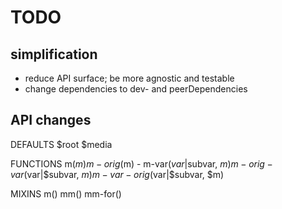 # TODO

## simplification

- reduce API surface; be more agnostic and testable
- change dependencies to dev- and peerDependencies

## API changes

  DEFAULTS
    $root
    $media

  FUNCTIONS
    m($m)
    m-orig($m)
    -
    m-var($var|$subvar, $m)
    m-orig-var($var|$subvar, $m)
    m-var-orig($var|$subvar, $m)

  MIXINS
    m()
    mm()
    mm-for()
